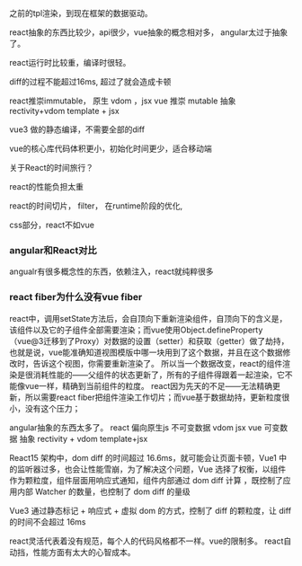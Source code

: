 之前的tpl渲染，到现在框架的数据驱动。

react抽象的东西比较少，api很少，vue抽象的概念相对多， angular太过于抽象了。

react运行时比较重，编译时很轻。

diff的过程不能超过16ms, 超过了就会造成卡顿

react推崇immutable， 原生 vdom ，jsx
vue 推崇 mutable 抽象 rectivity+vdom  template + jsx

vue3 做的静态编译，不需要全部的diff

vue的核心库代码体积更小，初始化时间更少，适合移动端

关于React的时间旅行？

react的性能负担太重

react的时间切片， filter， 在runtime阶段的优化,

css部分，react不如vue

### angular和React对比
angualr有很多概念性的东西，依赖注入，react就纯粹很多


### react fiber为什么没有vue fiber
react中，调用setState方法后，会自顶向下重新渲染组件，自顶向下的含义是，该组件以及它的子组件全部需要渲染；而vue使用Object.defineProperty（vue@3迁移到了Proxy）对数据的设置（setter）和获取（getter）做了劫持，也就是说，vue能准确知道视图模版中哪一块用到了这个数据，并且在这个数据修改时，告诉这个视图，你需要重新渲染了。
所以当一个数据改变，react的组件渲染是很消耗性能的——父组件的状态更新了，所有的子组件得跟着一起渲染，它不能像vue一样，精确到当前组件的粒度。
react因为先天的不足——无法精确更新，所以需要react fiber把组件渲染工作切片；而vue基于数据劫持，更新粒度很小，没有这个压力；


angular抽象的东西太多了。
react 偏向原生js  不可变数据 vdom jsx
vue 可变数据 抽象 rectivity + vdom template+jsx

React15 架构中，dom diff 的时间超过 16.6ms，就可能会让页面卡顿，Vue1 中的监听器过多，也会让性能雪崩，为了解决这个问题，Vue 选择了权衡，以组件作为颗粒度，组件层面用响应式通知，组件内部通过 dom diff 计算 ，既控制了应用内部 Watcher 的数量，也控制了 dom diff 的量级

Vue3 通过静态标记 + 响应式 + 虚拟 dom 的方式，控制了 diff 的颗粒度，让 diff 的时间不会超过 16ms


react灵活代表着没有规范，每个人的代码风格都不一样。vue的限制多。
react自动挡，性能方面有太大的心智成本。
